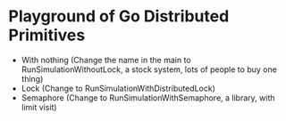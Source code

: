 # Playground of Go Distributed Primitives
- With nothing (Change the name in the main to RunSimulationWithoutLock, a stock system, lots of people to buy one thing)
- Lock (Change to RunSimulationWithDistributedLock)
- Semaphore (Change to RunSimulationWithSemaphore, a library, with limit visit)